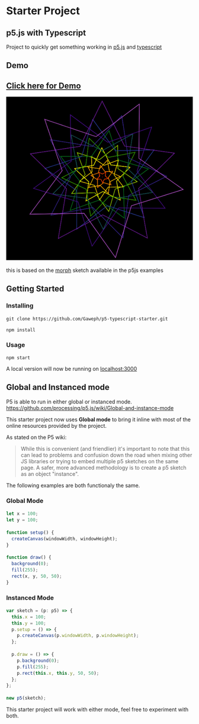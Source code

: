 # Starter Project

## p5.js with Typescript

Project to quickly get something working in [p5.js](https://p5js.org/) and [typescript](https://www.typescriptlang.org/)

## Demo

## **[Click here for Demo](https://gaweph.github.io/p5-typescript-starter/)**

![Demo](p5-typescript-demo.png?raw=true "Demo")

this is based on the [morph](https://processing.org/examples/morph.html) sketch available in the p5js examples

## Getting Started

### Installing

```
git clone https://github.com/Gaweph/p5-typescript-starter.git
```

```
npm install
```

### Usage

```
npm start
```

A local version will now be running on [localhost:3000](http://localhost:3000)

## Global and Instanced mode

P5 is able to run in either global or instanced mode.
https://github.com/processing/p5.js/wiki/Global-and-instance-mode

This starter project now uses **Global mode** to bring it inline with most of the online resources provided by the project.

As stated on the P5 wiki:

> While this is convenient (and friendlier) it's important to note that this can lead to problems and confusion down the road when mixing other JS libraries or trying to embed multiple p5 sketches on the same page. A safer, more advanced methodology is to create a p5 sketch as an object "instance".

The following examples are both functionaly the same.

### Global Mode

```typescript
let x = 100;
let y = 100;

function setup() {
  createCanvas(windowWidth, windowHeight);
}

function draw() {
  background(0);
  fill(255);
  rect(x, y, 50, 50);
}
```

### Instanced Mode

```typescript
var sketch = (p: p5) => {
  this.x = 100;
  this.y = 100;
  p.setup = () => {
    p.createCanvas(p.windowWidth, p.windowHeight);
  };

  p.draw = () => {
    p.background(0);
    p.fill(255);
    p.rect(this.x, this.y, 50, 50);
  };
};

new p5(sketch);
```

This starter project will work with either mode, feel free to experiment with both.

